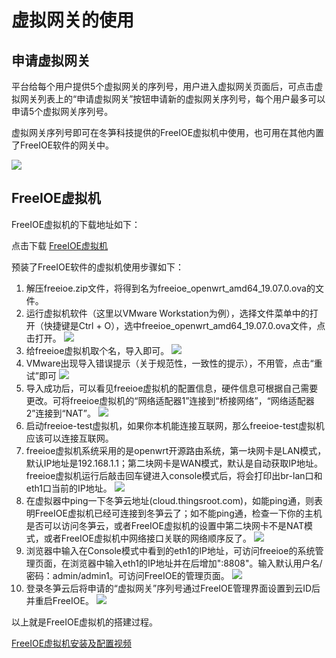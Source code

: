# 虚拟网关的使用

## 申请虚拟网关
平台给每个用户提供5个虚拟网关的序列号，用户进入虚拟网关页面后，可点击虚拟网关列表上的“申请虚拟网关”按钮申请新的虚拟网关序列号，每个用户最多可以申请5个虚拟网关序列号。

虚拟网关序列号即可在冬笋科技提供的FreeIOE虚拟机中使用，也可用在其他内置了FreeIOE软件的网关中。

![](imgs/2019-12-18-19-59-59.png)

## FreeIOE虚拟机

FreeIOE虚拟机的下载地址如下：

点击下载  [FreeIOE虚拟机](https://thingscloud.oss-cn-beijing.aliyuncs.com/download/freeioe.zip)

预装了FreeIOE软件的虚拟机使用步骤如下：

1. 解压freeioe.zip文件，将得到名为freeioe_openwrt_amd64_19.07.0.ova的文件。
2. 运行虚拟机软件（这里以VMware Workstation为例），选择文件菜单中的打开（快捷键是Ctrl +  O），选中freeioe_openwrt_amd64_19.07.0.ova文件，点击打开。
![](../quick_start/imgs/image_1.png)
3. 给freeioe虚拟机取个名，导入即可。
![](../quick_start/imgs/image_2.png)
4.  VMware出现导入错误提示（关于规范性，一致性的提示），不用管，点击“重试”即可
![](../quick_start/imgs/image_3.png)
5.  导入成功后，可以看见freeioe虚拟机的配置信息，硬件信息可根据自己需要更改。可将freeioe虚拟机的“网络适配器1”连接到“桥接网络”，“网络适配器 2”连接到“NAT”。
![](../quick_start/imgs/2019-12-12-19-01-13.png)
6. 启动freeioe-test虚拟机，如果你本机能连接互联网，那么freeioe-test虚拟机应该可以连接互联网。
7. freeioe虚拟机系统采用的是openwrt开源路由系统，第一块网卡是LAN模式，默认IP地址是192.168.1.1；第二块网卡是WAN模式，默认是自动获取IP地址。freeioe虚拟机运行后敲击回车键进入console模式后，将会打印出br-lan口和eth1口当前的IP地址。
![](../quick_start/imgs/2019-12-12-19-01-56.png)
8. 在虚拟器中ping一下冬笋云地址(cloud.thingsroot.com)，如能ping通，则表明FreeIOE虚拟机已经可连接到冬笋云了；如不能ping通，检查一下你的主机是否可以访问冬笋云，或者FreeIOE虚拟机的设置中第二块网卡不是NAT模式，或者FreeIOE虚拟机中网络接口关联的网络顺序反了。
![](../quick_start/imgs/2019-12-12-19-01-13.png)
9. 浏览器中输入在Console模式中看到的eth1的IP地址，可访问freeioe的系统管理页面，在浏览器中输入eth1的IP地址并在后增加":8808"。输入默认用户名/密码：admin/admin1。可访问FreeIOE的管理页面。
![](../quick_start/imgs/2019-12-12-19-00-19.png)
10. 登录冬笋云后将申请的“虚拟网关”序列号通过FreeIOE管理界面设置到云ID后并重启FreeIOE。
![](../quick_start/imgs/2019-12-12-18-57-21.png)

以上就是FreeIOE虚拟机的搭建过程。<br>

[FreeIOE虚拟机安装及配置视频](http://1254404623.vod2.myqcloud.com/e9ab2701vodcq1254404623/8ea5fe445285890796668449177/brNL8lWG5pAA.mp4)